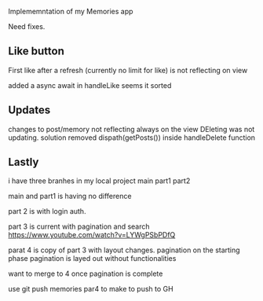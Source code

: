 Implememntation of my Memories app


Need fixes.
## Like button
First like after a refresh (currently no limit for like) is not reflecting on view

added a async await in handleLike seems it sorted

## Updates
changes to post/memory not reflecting always on the view
DEleting was not updating. solution removed dispath(getPosts()) inside handleDelete function

## Lastly
i have three branhes in my local project
main
part1
part2

main and part1 is having no difference

part 2 is with login auth.

part 3 is current with pagination and search https://www.youtube.com/watch?v=LYWgPSbPDfQ

parat 4 is copy of part 3 with layout changes. pagination on the starting phase pagination is layed out without functionalities

want to merge to 4 once pagination is complete

use git push memories par4 to make to push to GH
